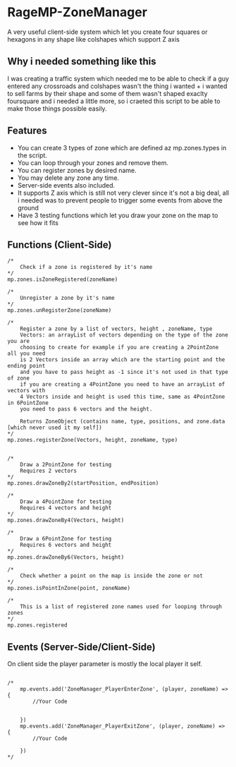 # RageMP-ZoneManager
A very useful client-side system which let you create four squares or hexagons in any shape like colshapes which support Z axis

## Why i needed something like this
I was creating a traffic system which needed me to be able to check if a guy entered any crossroads and colshapes wasn't the thing i wanted + i wanted to sell farms by their shape and some of them wasn't shaped exaclty foursquare and i needed a little more, so i craeted this script to be able to make those things possible easily.


## Features
- You can create 3 types of zone which are defined az mp.zones.types in the script.
- You can loop through your zones and remove them.
- You can register zones by desired name.
- You may delete any zone any time.
- Server-side events also included.
- It supports Z axis which is still not very clever since it's not a big deal, all i needed was to prevent people to trigger some events from above the ground
- Have 3 testing functions which let you draw your zone on the map to see how it fits

## Functions (Client-Side)
``` 
/*
	Check if a zone is registered by it's name
*/
mp.zones.isZoneRegistered(zoneName)

/*
	Unregister a zone by it's name
*/
mp.zones.unRegisterZone(zoneName)

/*
	Register a zone by a list of vectors, height , zoneName, type
	Vectors: an arrayList of vectors depending on the type of the zone you are
	choosing to create for example if you are creating a 2PointZone all you need
	is 2 Vectors inside an array which are the starting point and the ending point
	and you have to pass height as -1 since it's not used in that type of zone
	if you are creating a 4PointZone you need to have an arrayList of vectors with
	4 Vectors inside and height is used this time, same as 4PointZone in 6PointZone
	you need to pass 6 vectors and the height.
	
	Returns ZoneObject (contains name, type, positions, and zone.data [which never used it my self])
*/
mp.zones.registerZone(Vectors, height, zoneName, type)


/*
	Draw a 2PointZone for testing
	Requires 2 vectors
*/
mp.zones.drawZoneBy2(startPosition, endPosition)

/*
	Draw a 4PointZone for testing
	Requires 4 vectors and height
*/
mp.zones.drawZoneBy4(Vectors, height)

/*
	Draw a 6PointZone for testing
	Requires 6 vectors and height
*/
mp.zones.drawZoneBy6(Vectors, height)

/*
	Check whether a point on the map is inside the zone or not
*/
mp.zones.isPointInZone(point, zoneName)

/*
	This is a list of registered zone names used for looping through zones
*/
mp.zones.registered 
```


## Events (Server-Side/Client-Side)

On client side the player parameter is mostly the local player it self.

```

/*
    mp.events.add('ZoneManager_PlayerEnterZone', (player, zoneName) => {
        //Your Code


    })
    mp.events.add('ZoneManager_PlayerExitZone', (player, zoneName) => {
        //Your Code

    })
*/

```